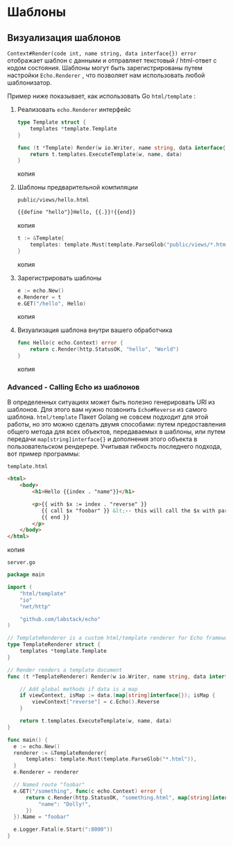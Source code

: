 # Шаблоны

## Визуализация шаблонов

`Context#Render(code int, name string, data interface{}) error` отображает шаблон с данными и отправляет текстовый / html\-ответ с кодом состояния. Шаблоны могут быть зарегистрированы путем настройки `Echo.Renderer` , что позволяет нам использовать любой шаблонизатор.

Пример ниже показывает, как использовать Go `html/template` :

1.  Реализовать `echo.Renderer` интерфейс

    ```go
    type Template struct {
        templates *template.Template
    }

    func (t *Template) Render(w io.Writer, name string, data interface{}, c echo.Context) error {
        return t.templates.ExecuteTemplate(w, name, data)
    }

    ```

    копия

2.  Шаблоны предварительной компиляции

    `public/views/hello.html`

    ```html
    {{define "hello"}}Hello, {{.}}!{{end}}

    ```

    копия

    ```go
    t := &Template{
        templates: template.Must(template.ParseGlob("public/views/*.html")),
    }

    ```

    копия

3.  Зарегистрировать шаблоны

    ```go
    e := echo.New()
    e.Renderer = t
    e.GET("/hello", Hello)

    ```

    копия

4.  Визуализация шаблона внутри вашего обработчика

    ```go
    func Hello(c echo.Context) error {
        return c.Render(http.StatusOK, "hello", "World")
    }

    ```

    копия

### Advanced \- Calling Echo из шаблонов

В определенных ситуациях может быть полезно генерировать URI из шаблонов. Для этого вам нужно позвонить `Echo#Reverse` из самого шаблона. `html/template` Пакет Golang не совсем подходит для этой работы, но это можно сделать двумя способами: путем предоставления общего метода для всех объектов, передаваемых в шаблоны, или путем передачи `map[string]interface{}` и дополнения этого объекта в пользовательском рендерере. Учитывая гибкость последнего подхода, вот пример программы:

`template.html`

```html
<html>
    <body>
        <h1>Hello {{index . "name"}}</h1>

        <p>{{ with $x := index . "reverse" }}
           {{ call $x "foobar" }} &lt;-- this will call the $x with parameter "foobar"
           {{ end }}
        </p>
    </body>
</html>

```

копия

`server.go`

```go
package main

import (
	"html/template"
	"io"
	"net/http"

	"github.com/labstack/echo"
)

// TemplateRenderer is a custom html/template renderer for Echo framework
type TemplateRenderer struct {
	templates *template.Template
}

// Render renders a template document
func (t *TemplateRenderer) Render(w io.Writer, name string, data interface{}, c echo.Context) error {

	// Add global methods if data is a map
	if viewContext, isMap := data.(map[string]interface{}); isMap {
		viewContext["reverse"] = c.Echo().Reverse
	}

	return t.templates.ExecuteTemplate(w, name, data)
}

func main() {
  e := echo.New()
  renderer := &TemplateRenderer{
      templates: template.Must(template.ParseGlob("*.html")),
  }
  e.Renderer = renderer

  // Named route "foobar"
  e.GET("/something", func(c echo.Context) error {
      return c.Render(http.StatusOK, "something.html", map[string]interface{}{
          "name": "Dolly!",
      })
  }).Name = "foobar"

  e.Logger.Fatal(e.Start(":8000"))
}
```
